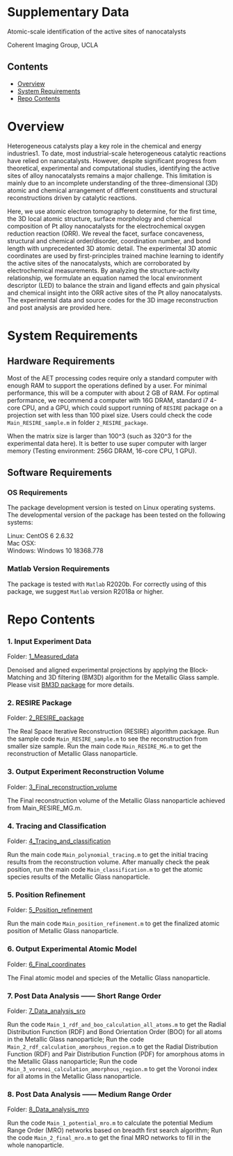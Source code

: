 # Supplementary Data

Atomic-scale identification of the active sites of nanocatalysts

Coherent Imaging Group, UCLA

## Contents

- [Overview](#overview)
- [System Requirements](#system-requirements)
- [Repo Contents](#repo-contents)

# Overview

Heterogeneous catalysts play a key role in the chemical and energy industries1. To date, most industrial-scale heterogeneous catalytic reactions have relied on nanocatalysts. However, despite significant progress from theoretical, experimental and computational studies, identifying the active sites of alloy nanocatalysts remains a major challenge. This limitation is mainly due to an incomplete understanding of the three-dimensional (3D) atomic and chemical arrangement of different constituents and structural reconstructions driven by catalytic reactions. 

Here, we use atomic electron tomography to determine, for the first time, the 3D local atomic structure, surface morphology and chemical composition of Pt alloy nanocatalysts for the electrochemical oxygen reduction reaction (ORR). We reveal the facet, surface concaveness, structural and chemical order/disorder, coordination number, and bond length with unprecedented 3D atomic detail. The experimental 3D atomic coordinates are used by first-principles trained machine learning to identify the active sites of the nanocatalysts, which are corroborated by electrochemical measurements. By analyzing the structure-activity relationship, we formulate an equation named the local environment descriptor (LED) to balance the strain and ligand effects and gain physical and chemical insight into the ORR active sites of the Pt alloy nanocatalysts. The experimental data and source codes for the 3D image reconstruction and post analysis are provided here.

# System Requirements

## Hardware Requirements

Most of the AET processing codes require only a standard computer with enough RAM to support the operations defined by a user. For minimal performance, this will be a computer with about 2 GB of RAM. For optimal performance, we recommend a computer with 16G DRAM, standard i7 4-core CPU, and a GPU, which could support running of `RESIRE` package on a projection set with less than 100 pixel size.
Users could check the code `Main_RESIRE_sample.m` in folder `2_RESIRE_package`.

When the matrix size is larger than 100^3 (such as 320^3 for the experimental data here). It is better to use super computer with larger memory (Testing environment: 256G DRAM, 16-core CPU, 1 GPU).

## Software Requirements

### OS Requirements

The package development version is tested on Linux operating systems. The developmental version of the package has been tested on the following systems:

Linux: CentOS 6 2.6.32   
Mac OSX:   
Windows: Windows 10 18368.778   

### Matlab Version Requirements

The package is tested with `Matlab` R2020b. For correctly using of this package, we suggest `Matlab` version R2018a or higher.

# Repo Contents

### 1. Input Experiment Data

Folder: [1_Measured_data](./1_Measured_data)

Denoised and aligned experimental projections by applying the Block-Matching and 3D filtering (BM3D) algorithm for the Metallic Glass sample. Please visit [BM3D package](http://www.cs.tut.fi/~foi/GCF-BM3D/) for more details.

### 2. RESIRE Package

Folder: [2_RESIRE_package](./2_RESIRE_package)

The Real Space Iterative Reconstruction (RESIRE) algorithm package. Run the sample code `Main_RESIRE_sample.m` to see the reconstruction from smaller size sample. Run the main code `Main_RESIRE_MG.m` to get the reconstruction of Metallic Glass nanoparticle.

### 3. Output Experiment Reconstruction Volume

Folder: [3_Final_reconstruction_volume](./3_Final_reconstruction_volume)

The Final reconstruction volume of the Metallic Glass nanoparticle achieved from Main_RESIRE_MG.m.

### 4. Tracing and Classification

Folder: [4_Tracing_and_classification](./4_Tracing_and_classification)

Run the main code `Main_polynomial_tracing.m` to get the initial tracing results from the reconstruction volume. After manually check the peak position, run the main code `Main_classification.m` to get the atomic species results of the Metallic Glass nanoparticle.

### 5. Position Refinement

Folder: [5_Position_refinement](./5_Position_refinement)

Run the main code `Main_position_refinement.m` to get the finalized atomic position of Metallic Glass nanoparticle.

### 6. Output Experimental Atomic Model

Folder: [6_Final_coordinates](./6_Final_coordinates)

The Final atomic model and species of the Metallic Glass nanoparticle.

### 7. Post Data Analysis —— Short Range Order

Folder: [7_Data_analysis_sro](./7_Data_analysis_sro)

Run the code `Main_1_rdf_and_boo_calculation_all_atoms.m` to get the Radial Distribution Function (RDF) and Bond Orientation Order (BOO) for all atoms in the Metallic Glass nanoparticle; Run the code `Main_2_rdf_calculation_amorphous_region.m` to get the Radial Distribution Function (RDF) and Pair Distribution Function (PDF) for amorphous atoms in the Metallic Glass nanoparticle; Run the code `Main_3_voronoi_calculation_amorphous_region.m` to get the Voronoi index for all atoms in the Metallic Glass nanoparticle.

### 8. Post Data Analysis —— Medium Range Order

Folder: [8_Data_analysis_mro](./8_Data_analysis_mro)

Run the code `Main_1_potential_mro.m` to calculate the potential Medium Range Order (MRO) networks based on breadth first search algorithm; Run the code `Main_2_final_mro.m` to get the final MRO networks to fill in the whole nanoparticle.
